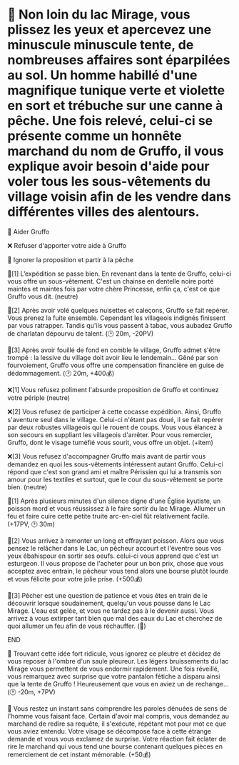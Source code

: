 # 👙 Non loin du lac Mirage, vous plissez les yeux et apercevez une minuscule minuscule tente, de nombreuses affaires sont éparpilées au sol. Un homme habillé d'une magnifique tunique verte et violette en sort et trébuche sur une canne à pêche. Une fois relevé, celui-ci se présente comme un honnête marchand du nom de Gruffo, il vous explique avoir besoin d'aide pour voler tous les sous-vêtements du village voisin afin de les vendre dans différentes villes des alentours.

🤝 Aider Gruffo 

❌ Refuser d'apporter votre aide à Gruffo

🎣 Ignorer la proposition et partir à la pêche


🤝[1]
L’expédition se passe bien. En revenant dans la tente de Gruffo, celui-ci vous offre un sous-vêtement. C'est un chainse en dentelle noire porté maintes et maintes fois par votre chère Princesse, enfin ça, c'est ce que Gruffo vous dit.
(neutre)

🤝[2] 
Après avoir volé quelques nuisettes et caleçons, Gruffo se fait repérer. Vous prenez la fuite ensemble. Cependant les villageois indignés finissent par vous ratrapper. Tandis qu'ils vous passent à tabac, vous aubadez Gruffo de charlatan dépourvu de talent.
(🕑 20m, -20PV)

🤝[3] 
Après avoir fouillé de fond en comble le village, Gruffo admet s'être trompé : la lessive du village doit avoir lieu le lendemain... Gêné par son fourvoiement, Gruffo vous offre une compensation financière en guise de dédommagement.
(🕑 20m, +400💰)

❌[1] 
Vous refusez poliment l'absurde proposition de Gruffo et continuez votre périple
(neutre)

❌[2] 
Vous refusez de participer à cette cocasse expédition. Ainsi, Gruffo s'aventure seul dans le village. Celui-ci n'étant pas doué, il se fait repérer par deux robustes villageois qui le rouent de coups. Vous vous élancez à son secours en suppliant les villageois d'arrêter. Pour vous remercier, Gruffo, dont le visage tuméfié vous sourit, vous offre un objet.
(+item)

❌[3] 
Vous refusez d'accompagner Gruffo mais avant de partir vous demandez en quoi les sous-vêtements intéressent autant Gruffo. Celui-ci répond que c'est son grand ami et maître Périssien qui lui a transmis son amour pour les textiles et surtout, que le cour du sous-vêtement se porte bien.
(neutre)


🎣[1] Après plusieurs minutes d'un silence digne d'une Église kyutiste, un poisson mord et vous réussissez à le faire sortir du lac Mirage. Allumer un feu et faire cuire cette petite truite arc-en-ciel fût relativement facile. 
(+17PV, 🕑 30m) 

🎣[2] Vous arrivez à remonter un long et effrayant poisson. Alors que vous pensez le relâcher dans le Lac, un pêcheur accourt et l'éventre sous vos yeux ébahispour en sortir ses oeufs. celui-ci vous apprend que c'est un esturgeon. Il vous propose de l'acheter pour un bon prix, chose que vous acceptez avec entrain, le pêcheur vous tend alors une bourse plutôt lourde et vous félicite pour votre jolie prise. 
(+500💰)

🎣[3] Pêcher est une question de patience et vous êtes en train de le découvrir lorsque soudainement, quelqu'un vous pousse dans le Lac Mirage. L'eau est gelée, et vous ne tardez pas à le devenir aussi. Vous arrivez à vous extirper tant bien que mal des eaux du Lac et cherchez de quoi allumer un feu afin de vous réchauffer. 
(🥶)

END

👖 Trouvant cette idée fort ridicule, vous ignorez ce pleutre et décidez de vous reposer à l'ombre d'un saule pleureur. Les légers bruissements du lac Mirage vous permettent de vous endormir rapidement. Une fois réveillé, vous remarquez avec surprise que votre pantalon fétiche a disparu ainsi que la tente de Gruffo ! Heureusement que vous en aviez un de rechange...
(🕑 -20m, +7PV)

🤯 Vous restez un instant sans comprendre les paroles dénuées de sens de l'homme vous faisant face. Certain d'avoir mal compris, vous demandez au marchand de redire sa requête, il s'exécute, répétant mot pour mot ce que vous aviez entendu. Votre visage se décompose face à cette étrange demande et vous vous exclamez de surprise. Votre réaction fait éclater de rire le marchand qui vous tend une bourse contenant quelques pièces en remerciement de cet instant mémorable. 
(+50💰)
